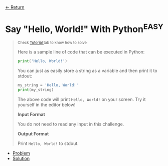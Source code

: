 [&larr; Return](https://hanggrian.github.io/grind-hackerrank/)

# Say "Hello, World!" With Python<sup>EASY</sup>

> <small>
>   Check
>   <a href="https://www.hackerrank.com/challenges/py-hello-world/tutorial">
>     Tutorial
>   </a>
>   tab to know how to solve
> </small>
>
> Here is a sample line of code that can be executed in Python:
>
> ```python
> print('Hello, World!')
> ```
>
> You can just as easily store a string as a variable and then print it to
  stdout:
>
> ```python
> my_string = 'Hello, World!'
> print(my_string)
> ```
>
> The above code will print `Hello, World!` on your screen. Try it yourself in
  the editor below!
>
> **Input Format**
>
> You do not need to read any input in this challenge.
>
> **Output Format**
>
> Print `Hello, World!` to stdout.

- [Problem](https://www.hackerrank.com/challenges/py-hello-world/)
- [Solution](https://github.com/hanggrian/grind-hackerrank/blob/main/python/src/py_hello_world.py)
